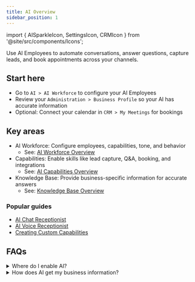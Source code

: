 ```yaml
---
title: AI Overview
sidebar_position: 1
---
```


import { AISparkleIcon, SettingsIcon, CRMIcon } from '@site/src/components/Icons';

Use AI Employees to automate conversations, answer questions, capture leads, and book appointments across your channels.

## Start here

- Go to <AISparkleIcon /> `AI > AI Workforce` to configure your AI Employees
- Review your <SettingsIcon /> `Administration > Business Profile` so your AI has accurate information
- Optional: Connect your calendar in <CRMIcon /> `CRM > My Meetings` for bookings

## Key areas

- AI Workforce: Configure employees, capabilities, tone, and behavior
  - See: [AI Workforce Overview](./ai-workforce/ai_workforce_overview)
- Capabilities: Enable skills like lead capture, Q&A, booking, and integrations
  - See: [AI Capabilities Overview](./ai-capabilities/)
- Knowledge Base: Provide business-specific information for accurate answers
  - See: [Knowledge Base Overview](./knowledge-base.md)

### Popular guides

- [AI Chat Receptionist](./ai-workforce/ai-chat-receptionist)
- [AI Voice Receptionist](./ai-workforce/ai-voice-receptionist)
- [Creating Custom Capabilities](./ai-capabilities/creating-custom-capabilities)

## FAQs

<details>
<summary>Where do I enable AI?</summary>

Go to <AISparkleIcon /> `AI > AI Workforce` in Business App. Choose the employee you want to use and follow the setup prompts.
</details>

<details>
<summary>How does AI get my business information?</summary>

Your Business Profile is included by default. You can add additional knowledge sources in the Knowledge Base. See the [Knowledge Base Overview](./knowledge-base.md).
</details>
